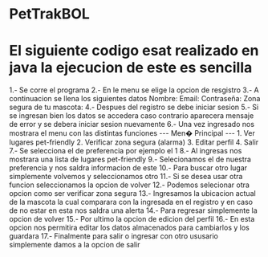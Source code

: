 # PetTrakBOL
# El siguiente codigo esat realizado en java la ejecucion de este es sencilla
1.- Se corre el programa
2.- En le menu se elige la opcion de resgistro
3.- A continuacion se llena los siguientes datos
    Nombre: 
    Email: 
    Contraseña: 
    Zona segura de tu mascota:
4.- Despues del registro se debe iniciar sesion
5.- Si se ingresan bien los datos se accedera caso contrario aparecera mensaje de error y se debera iniciar sesion nuevamente
6.- Una vez ingresado nos mostrara el menu con las distintas funciones
    --- Men� Principal ---
    1. Ver lugares pet-friendly
    2. Verificar zona segura (alarma)
    3. Editar perfil
    4. Salir
7.- Se selecciona el de preferencia por ejemplo el 1
8.- Al ingresas nos mostrara una lista de lugares pet-friendly
9.- Selecionamos el de nuestra preferencia y nos saldra informacion de este
10.- Para buscar otro lugar simplemente volvemos y seleccionamos otro
11.- Si se desea usar otra funcion seleccionamos la opcion de volver
12.- Podemos selecionar otra opcion como ser verificar zona segura
13.- Ingresamos la ubicacion actual de la mascota la cual comparara con la ingresada en el registro y en caso de no estar en esta nos saldra una alerta
14.- Para regresar simplemente la opcion de volver
15.- Por ultimo la opcion de edicion del perfil
16.- En esta opcion nos permitira editar los datos almacenados para cambiarlos y los guardara
17.- Finalmente para salir o ingresar con otro ususario simplemente damos a la opcion de salir
